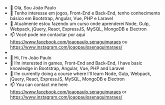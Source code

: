 - 👋 Olá, Sou João Paulo
- 👀 Tenho interesse em jogos, Front-End e Back-End, tenho conhecimento básico em Bootstrap, Angular, Vue, PHP e Laravel
- 🌱 Atualmente estou fazendo um curso onde aprenderei Node, Gulp, Webpack, jQuery, React, ExpressJS, MySQL, MongoDB e Electron
- 📫 Você pode me contactar por aqui https://www.facebook.com/joaopaulo.senaguimaraes ou https://www.instagram.com/joaopaulosenaguimaraes/
- 
- 👋 Hi, I’m João Paulo
- 👀 I’m interested in games, Front-End and Back-End, I have basic knowledge in Bootstrap, Angular, Vue, PHP and Laravel
- 🌱 I’m currently doing a course where I'll learn Node, Gulp, Webpack, jQuery, React, ExpressJS, MySQL, MongoDB e Electron
- 📫 You can contact me here https://www.facebook.com/joaopaulo.senaguimaraes or https://www.instagram.com/joaopaulosenaguimaraes/
